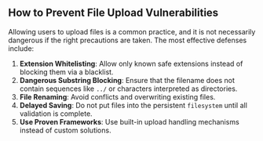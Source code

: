 ## How to Prevent File Upload Vulnerabilities
Allowing users to upload files is a common practice, and it is not necessarily dangerous if the right precautions are taken. The most effective defenses include:
1. **Extension Whitelisting**: Allow only known safe extensions instead of blocking them via a blacklist.
2. **Dangerous Substring Blocking**: Ensure that the filename does not contain sequences like `../` or characters interpreted as directories.
3. **File Renaming**: Avoid conflicts and overwriting existing files.
4. **Delayed Saving**: Do not put files into the persistent `filesystem` until all validation is complete.
5. **Use Proven Frameworks**: Use built-in upload handling mechanisms instead of custom solutions.